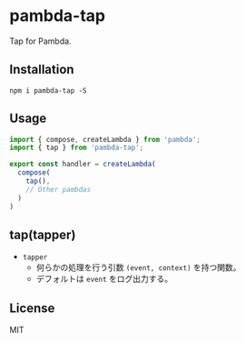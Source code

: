 # pambda-tap

Tap for Pambda.

## Installation

```
npm i pambda-tap -S
```

## Usage

``` javascript
import { compose, createLambda } from 'pambda';
import { tap } from 'pambda-tap';

export const handler = createLambda(
  compose(
    tap(),
    // Other pambdas
  )
)
```

## tap(tapper)

- `tapper`
    - 何らかの処理を行う引数 `(event, context)` を持つ関数。
    - デフォルトは `event` をログ出力する。

## License

MIT
